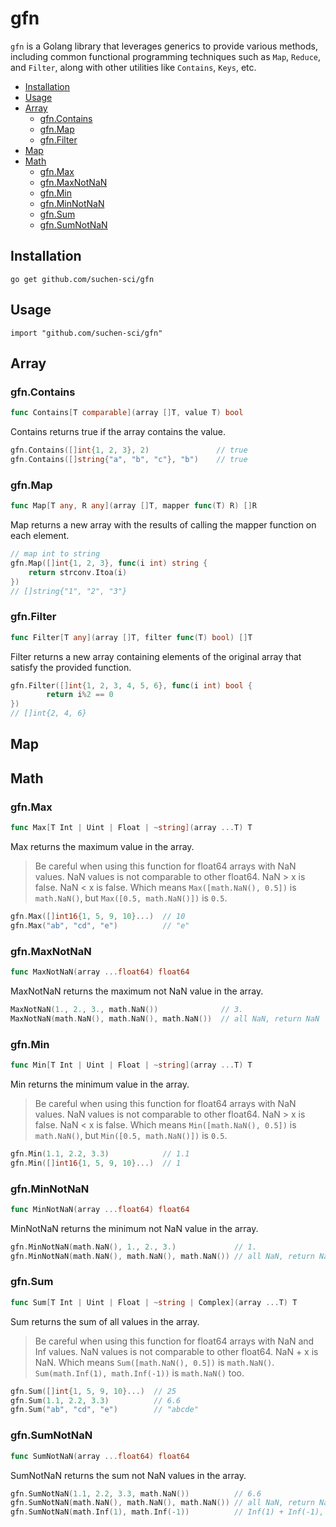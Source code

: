 # gfn <!-- omit in toc -->
`gfn` is a Golang library that leverages generics to provide various methods, including common functional programming techniques such as `Map`, `Reduce`, and `Filter`, along with other utilities like `Contains`, `Keys`, etc.

- [Installation](#installation)
- [Usage](#usage)
- [Array](#array)
  - [gfn.Contains](#gfncontains)
  - [gfn.Map](#gfnmap)
  - [gfn.Filter](#gfnfilter)
- [Map](#map)
- [Math](#math)
  - [gfn.Max](#gfnmax)
  - [gfn.MaxNotNaN](#gfnmaxnotnan)
  - [gfn.Min](#gfnmin)
  - [gfn.MinNotNaN](#gfnminnotnan)
  - [gfn.Sum](#gfnsum)
  - [gfn.SumNotNaN](#gfnsumnotnan)

## Installation
```
go get github.com/suchen-sci/gfn
```

## Usage 
```
import "github.com/suchen-sci/gfn"
```

## Array

### gfn.Contains

```go
func Contains[T comparable](array []T, value T) bool
```

Contains returns true if the array contains the value.

```go
gfn.Contains([]int{1, 2, 3}, 2)               // true
gfn.Contains([]string{"a", "b", "c"}, "b")    // true
```

### gfn.Map

```go
func Map[T any, R any](array []T, mapper func(T) R) []R
```

Map returns a new array with the results of calling the mapper function on each element.

```go
// map int to string
gfn.Map([]int{1, 2, 3}, func(i int) string { 
    return strconv.Itoa(i) 
})  
// []string{"1", "2", "3"}
```

### gfn.Filter

```go
func Filter[T any](array []T, filter func(T) bool) []T
```
Filter returns a new array containing elements of the original array that satisfy the provided function.

```go
gfn.Filter([]int{1, 2, 3, 4, 5, 6}, func(i int) bool {
		return i%2 == 0
})
// []int{2, 4, 6}
```

## Map

## Math

### gfn.Max

```go
func Max[T Int | Uint | Float | ~string](array ...T) T
```

Max returns the maximum value in the array.

> Be careful when using this function for float64 arrays with NaN values. NaN values is not comparable to other float64. NaN > x is false. NaN < x is false. Which means `Max([math.NaN(), 0.5])` is `math.NaN()`, but `Max([0.5, math.NaN()])` is `0.5`.

```go
gfn.Max([]int16{1, 5, 9, 10}...)  // 10
gfn.Max("ab", "cd", "e")          // "e"
```

### gfn.MaxNotNaN

```go
func MaxNotNaN(array ...float64) float64
```

MaxNotNaN returns the maximum not NaN value in the array.

```go
MaxNotNaN(1., 2., 3., math.NaN())              // 3.
MaxNotNaN(math.NaN(), math.NaN(), math.NaN())  // all NaN, return NaN
```

### gfn.Min

```go
func Min[T Int | Uint | Float | ~string](array ...T) T
```

Min returns the minimum value in the array.
> Be careful when using this function for float64 arrays with NaN values. NaN values is not comparable to other float64. NaN > x is false. NaN < x is false. Which means `Min([math.NaN(), 0.5])` is `math.NaN()`, but `Min([0.5, math.NaN()])` is `0.5`.

```go
gfn.Min(1.1, 2.2, 3.3)            // 1.1
gfn.Min([]int16{1, 5, 9, 10}...)  // 1
```

### gfn.MinNotNaN

```go
func MinNotNaN(array ...float64) float64
```

MinNotNaN returns the minimum not NaN value in the array.

```go
gfn.MinNotNaN(math.NaN(), 1., 2., 3.)             // 1. 
gfn.MinNotNaN(math.NaN(), math.NaN(), math.NaN()) // all NaN, return NaN
```

### gfn.Sum

```go
func Sum[T Int | Uint | Float | ~string | Complex](array ...T) T 
```

Sum returns the sum of all values in the array.
> Be careful when using this function for float64 arrays with NaN and Inf values. NaN values is not comparable to other float64. NaN + x is NaN. Which means `Sum([math.NaN(), 0.5])` is `math.NaN()`. `Sum(math.Inf(1), math.Inf(-1))` is `math.NaN()` too.

```go
gfn.Sum([]int{1, 5, 9, 10}...)  // 25
gfn.Sum(1.1, 2.2, 3.3)          // 6.6
gfn.Sum("ab", "cd", "e")        // "abcde"
```

### gfn.SumNotNaN

```go
func SumNotNaN(array ...float64) float64
```

SumNotNaN returns the sum not NaN values in the array.

```go
gfn.SumNotNaN(1.1, 2.2, 3.3, math.NaN())          // 6.6
gfn.SumNotNaN(math.NaN(), math.NaN(), math.NaN()) // all NaN, return NaN
gfn.SumNotNaN(math.Inf(1), math.Inf(-1))          // Inf(1) + Inf(-1), return NaN
```